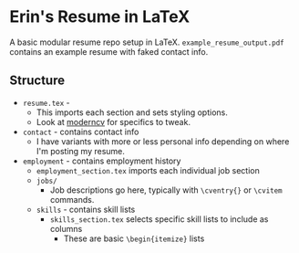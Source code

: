 # Erin's Resume in LaTeX

A basic modular resume repo setup in LaTeX. `example_resume_output.pdf` contains an example resume with faked contact info.

## Structure
* `resume.tex` - 
  * This imports each section and sets styling options.
  * Look at [moderncv](https://github.com/xdanaux/moderncv) for specifics to tweak.
* `contact` - contains contact info
  * I have variants with more or less personal info depending on where I'm posting my resume.
* `employment` - contains employment history
  * `employment_section.tex` imports each individual job section
  * `jobs/`
    * Job descriptions go here, typically with `\cventry{}` or `\cvitem` commands.
  * `skills` - contains skill lists
    * `skills_section.tex` selects specific skill lists to include as columns
      * These are basic `\begin{itemize}` lists

